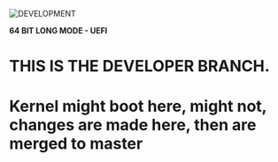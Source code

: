 ![DEVELOPMENT](https://img.shields.io/badge/Status-DEVELOPMENT,_UNSTABLE,_NOT_USABLE-darkred?style=for-the-badge)

**64 BIT LONG MODE - UEFI**

# THIS IS THE DEVELOPER BRANCH.

**Kernel might boot here, might not, changes are made here, then are merged to master**
=======
